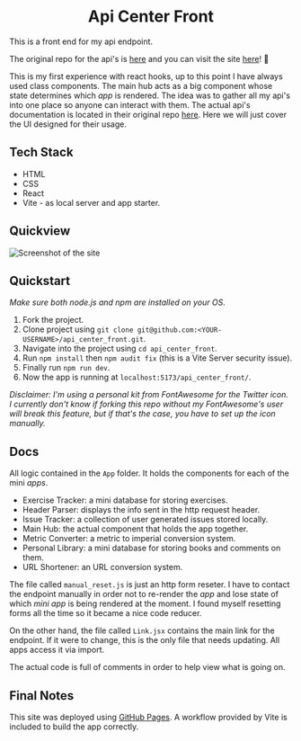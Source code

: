 # <div align="center">Api Center Front</div>

This is a front end for my api endpoint. 

The original repo for the api's is [here](https://github.com/MarcosNapolitano/api_hub) and you can visit the site [here](https://marcosnapolitano.github.io/api_center_front/)! :rocket:

This is my first experience with react hooks, up to this point I have always used class components. The main hub acts as a big component whose state determines which *app* is rendered. The idea was to gather all my api's into one place so anyone can interact with them. The actual api's documentation is located in their original repo [here](https://github.com/MarcosNapolitano/api_hub). Here we will just cover the UI designed for their usage.

## Tech Stack

* HTML
* CSS
* React
* Vite - as local server and app starter.

## Quickview

![Screenshot of the site](https://marcosnapolitano.github.io/Assets/thumbnail2.jpg)

## Quickstart

*Make sure both node.js and npm are installed on your OS.*

1. Fork the project.
2. Clone project using `git clone git@github.com:<YOUR-USERNAME>/api_center_front.git`.
3. Navigate into the project using `cd api_center_front`.
4. Run `npm install` then `npm audit fix` (this is a Vite Server security issue).
6. Finally run `npm run dev`.
7. Now the app is running at `localhost:5173/api_center_front/`.


*Disclaimer: I'm using a personal kit from FontAwesome for the Twitter icon. I currently don't know if forking this repo without my FontAwesome's user will break this feature, but if that's the case, you have to set up the icon manually.*

## Docs

All logic contained in the `App` folder. It holds the components for each of the mini *apps*.

* Exercise Tracker: a mini database for storing exercises.
* Header Parser: displays the info sent in the http request header.
* Issue Tracker: a collection of user generated issues stored locally.
* Main Hub: the actual component that holds the app together.
* Metric Converter: a metric to imperial conversion system.
* Personal Library: a mini database for storing books and comments on them.
* URL Shortener: an URL conversion system.

The file called `manual_reset.js` is just an http form reseter. I have to contact the endpoint manually in order not to re-render the *app* and lose state of which *mini app* is being rendered at the moment. I found myself resetting forms all the time so it became a nice code reducer.

On the other hand, the file called `Link.jsx` contains the main link for the endpoint. If it were to change, this is the only file that needs updating. All apps access it via import.

The actual code is full of comments in order to help view what is going on.

## Final Notes

This site was deployed using [GitHub Pages](https://pages.github.com/). A workflow provided by Vite is included to build the app correctly.